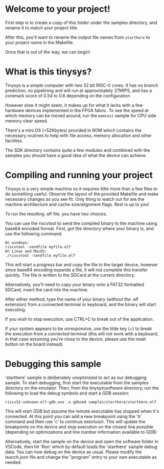 # Welcome to your project!

First step is to create a copy of this folder under the samples directory, and rename it to match your project title.

After this, you'll want to rename the output file names from `starthere` to your project name in the Makefile.

Once that is out of the way, we can begin!

# What is this tinysys?

Tinysys is a simple computer with two 32 bit RISC-V cores. It has no branch prediction, no pipelining and will run at approximately 27MIPS, and has a coremark score of 0.54 to 0.6 depending on the configuration

However slow it might seem, it makes up for what it lacks with a few hardware devices implemented in the FPGA fabric. To see the speed at which memory can be moved around, run the `memtest` sample for CPU side memory clear speed.

There's a mini OS (~52Kbytes) provided in ROM which contains the necessary routines to help with file access, memory allocation and other facilities.

The SDK directory contains quite a few modules and combined with the samples you should have a good idea of what the device can achieve.

# Compiling and running your project

Tinysys is a very simple machine so it requires little more than a few files to do something useful. Observe the layout of the provided Makefile and make necessary changes as you see fit. Only thing to watch out for are the machine architecture and cache size/alignment flags. Rest is up to you!

To run the resulting .elf file, you have two choices.

You can use the riscvtool to send the compiled binary to the machine using base64 encoded format. First, got the directory where your binary is, and use the following command:

```
On windows:
riscvtool -sendfile myfile.elf
On Linux and MacOS:
./riscvtool -sendfile myfile.elf
```

This will start a progress bar and copy the file to the target device, however since base64 encoding expands a file, it will not complete this transfer quickly. The file is written to the SDCard at the current directory.

Alternatively, you'll need to copy your binary onto a FAT32 formatted SDCard, insert the card into the machine.

After either method, type the name of your binary (without the .elf extension) from a connected terminal or keyboard, and the binary will start executing.

If you wish to stop execution, use CTRL+C to break out of the application.

If your system appears to be unresponsive, use the tilde key (~) to break the execution from a connected terminal (this will not work with a keyboard, in that case assuming you're close to the device, please use the reset button on the board instead)

# Debugging this sample

'starthere' sample is deliberately unoptimized to act as our debugging sample. To start debugging, first start the executable from the samples directory on the emulator. Then, from the tinysys\software directory, run the following to load the debug symbols and start a GDB session:

```
riscv32-unknown-elf-gdb.exe -x gdbcmd samples/starthere/starthere.elf
```

This will start GDB but assume the remote executable has stopped when it's connected. At this point you can add a new breakpoint using the 'b' command and then use 'c' to continue exectuion. This will update the breakpoints on the device and stop execution on the closest line possible (depending on optimizations and line number information available to GDB)

Alternatively, start the sample on the device and open the software folder in VSCode, then hit 'Run' which by default loads the 'starthere' sample debug data. You can now debug on the device as usual. Please modify the launch.json file and change the "program" entry to your own executable as needed.